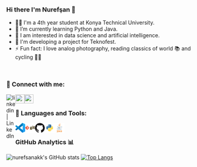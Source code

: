 ### Hi there I'm Nurefşan 👋

- 👨‍🎓 I'm a 4th year student at Konya Technical University. 
- 🌱 I’m currently learning Python and Java.
- 👀 I am interested in data science and artificial intelligence.
- 🚀 I'm developing a project for Teknofest.
- ⚡ Fun fact: I love analog photography, reading classics of world 📚 and cycling 🚴‍♀️
<br />

### 📩 Connect with me:

[<img align="left" alt="linkedin | LinkedIn" width="24px" src="https://raw.githubusercontent.com/peterthehan/peterthehan/master/assets/linkedin.svg" />][linkedin]
[<img align="left" height="24" width="24" src="https://cdn.jsdelivr.net/npm/simple-icons@v4/icons/instagram.svg" />][instagram]
[<img align="left" height="24" width="24" src="https://cdn.jsdelivr.net/npm/simple-icons@v4/icons/gmail.svg" />][gmail]


<br />

### 🔧 Languages and Tools:

[<img align="left" alt="Visual Studio Code" width="26px" src="https://raw.githubusercontent.com/github/explore/80688e429a7d4ef2fca1e82350fe8e3517d3494d/topics/visual-studio-code/visual-studio-code.png" />][vsCode]
[<img align="left" alt="Git" width="26px" src="https://raw.githubusercontent.com/github/explore/80688e429a7d4ef2fca1e82350fe8e3517d3494d/topics/git/git.png" />][git]
[<img align="left" alt="GitHub" width="26px" src="https://raw.githubusercontent.com/github/explore/78df643247d429f6cc873026c0622819ad797942/topics/github/github.png" />][github]
[<img align="left" alt="Python" width="26px" src="https://raw.githubusercontent.com/github/explore/cebd63002168a05a6a642f309227eefeccd92950/topics/python/python.png" />][python]
[<img align="left" alt="Java" width="26px" src="https://raw.githubusercontent.com/github/explore/cebd63002168a05a6a642f309227eefeccd92950/topics/java/java.png" />][java]


<br />

### GitHub Analytics 📊

![nurefsanakk's GitHub stats](https://github-readme-stats.vercel.app/api?username=nurefsanakk&show_icons=true&theme=radical)
[![Top Langs](https://github-readme-stats.vercel.app/api/top-langs/?username=nurefsanakk&layout=compact&theme=radical)](https://github.com/anuraghazra/github-readme-stats)

<br />
<br />

[instagram]: https://www.instagram.com/nurefsanakk
[linkedin]: https://www.linkedin.com/in/nurefşan-ak-0496b2207/
[gmail]: mailto:nurefsanak99@gmail.com
[vsCode]: https://code.visualstudio.com/
[git]: https://git-scm.com/
[github]: https://github.com/IbrahimTalha0
[python]: https://www.python.org/
[java]: https://www.java.com/tr/
